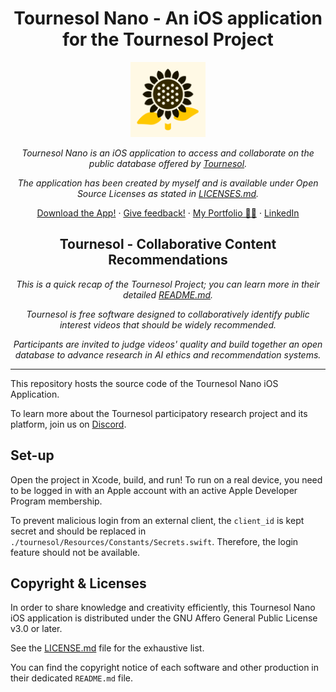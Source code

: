 <h1 align="center">Tournesol Nano - An iOS application for the Tournesol Project</h1>

<p align="center">
  <img
    src="./tournesol/Resources/Assets.xcassets/AppIcon.appiconset/logo.png"
    alt="tournesol-logo"
    width="120px"
    height="120px"
  />
</p>
<p align="center">
  <i>
    Tournesol Nano is an iOS application to access and collaborate on the public database offered by <a href="https://tournesol.app/">Tournesol</a>.
  </i>
</p>

<p align="center">
  <i>
    The application has been created by myself and is available under Open Source Licenses as stated in <a href="./LICENSE.md">LICENSES.md</a>.
  </i>
</p>

<p align="center">
  <a href="https://apps.apple.com/fr/app/tournesol-nano/id6737498377">Download the App!</a>
  ·
  <a href="https://jecarrez.notion.site/Tournesol-Nano-iOS-App-130b5c298e9880fa9e26ff44099b8757?pvs=4">Give feedback!</a>
  ·
  <a href="https://jecarrez.vercel.app/">My Portfolio 🧑‍🎨</a>
  ·
  <a href="https://www.linkedin.com/in/jecarrez/">LinkedIn</a>
  <br>
</p>

<h2 align="center">Tournesol - Collaborative Content Recommendations</h2>

<p align="center">
    <i>
    This is a quick recap of the Tournesol Project; you can learn more in their detailed <a href="https://github.com/tournesol-app/tournesol/blob/main/README.md">README.md</a>.
  </i>
</p>
<p align="center">
    <i>
    Tournesol is free software designed to collaboratively identify public
    interest videos that should be widely recommended.
  </i>
</p>
<p align="center">
  <i>
    Participants are invited to judge videos' quality and build together
    an open database to advance research in AI ethics and recommendation
    systems.
  </i>
</p>

---

This repository hosts the source code of the Tournesol Nano iOS Application.

To learn more about the Tournesol participatory research project and its platform, join
us on [Discord][tournesol-discord-join].

## Set-up

Open the project in Xcode, build, and run! To run on a real device, you need to be logged in with an Apple account with an active Apple Developer Program membership.

To prevent malicious login from an external client, the `client_id` is kept secret and should be replaced in `./tournesol/Resources/Constants/Secrets.swift`. Therefore, the login feature should not be available.

## Copyright & Licenses

In order to share knowledge and creativity efficiently, this Tournesol Nano iOS application
is distributed under the GNU Affero General Public License v3.0 or later.

See the [LICENSE.md](./LICENSE.md) file for the exhaustive list.

You can find the copyright notice of each software and other production in
their dedicated `README.md` file.

[tournesol-discord-join]: https://discord.gg/WvcSG55Bf3

